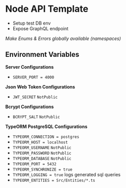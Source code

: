 # Node API Template

-   Setup test DB env
-   Expose GraphQL endpoint

_Make Enums & Errors globally available (namespaces)_

## Environment Variables

**Server Configurations**

-   `SERVER_PORT = 4000`

**Json Web Token Configurations**

-   `JWT_SECRET` `NotPublic`

**Bcrypt Configurations**

-   `BCRYPT_SALT` `NotPublic`

**TypeORM PostgreSQL Configurations**

-   `TYPEORM_CONNECTION = postgres`
-   `TYPEORM_HOST = localhost`
-   `TYPEORM_USERNAME` `NotPublic`
-   `TYPEORM_PASSWORD` `NotPublic`
-   `TYPEORM_DATABASE` `NotPublic`
-   `TYPEORM_PORT = 5432`
-   `TYPEORM_SYNCHRONIZE = true`
-   `TYPEORM_LOGGING = true` logs generated sql queries
-   `TYPEORM_ENTITIES = Src/Entities/*.ts`
